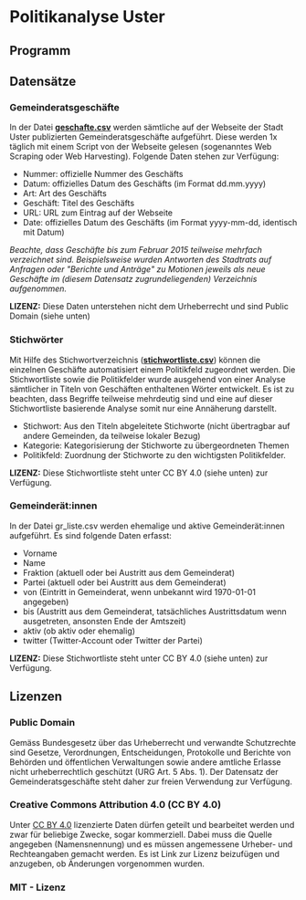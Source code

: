 # Politikanalyse Uster

## Programm


## Datensätze
### Gemeinderatsgeschäfte
In der Datei [**geschafte.csv**](https://github.com/data-socialthink/politik-uster) werden sämtliche auf der Webseite der Stadt Uster publizierten Gemeinderatsgeschäfte aufgeführt. Diese werden 1x täglich mit einem Script von der Webseite gelesen (sogenanntes Web Scraping oder Web Harvesting). Folgende Daten stehen zur Verfügung:
- Nummer: offizielle Nummer des Geschäfts
- Datum: offizielles Datum des Geschäfts (im Format dd.mm.yyyy)
- Art: Art des Geschäfts
- Geschäft: Titel des Geschäfts
- URL: URL zum Eintrag auf der Webseite
- Date: offizielles Datum des Geschäfts (im Format yyyy-mm-dd, identisch mit Datum)
 
*Beachte, dass Geschäfte bis zum Februar 2015 teilweise mehrfach verzeichnet sind. Beispielsweise wurden Antworten des Stadtrats auf Anfragen oder "Berichte und Anträge" zu Motionen jeweils als neue Geschäfte im (diesem Datensatz zugrundeliegenden) Verzeichnis aufgenommen.*

**LIZENZ:** Diese Daten unterstehen nicht dem Urheberrecht und sind Public Domain (siehe unten)

### Stichwörter
Mit Hilfe des Stichwortverzeichnis ([**stichwortliste.csv**](https://github.com/data-socialthink/politik-uster/blob/main/stichwortliste.csv)) können die einzelnen Geschäfte automatisiert einem Politikfeld zugeordnet werden. Die Stichwortliste sowie die Politikfelder wurde ausgehend von einer Analyse sämtlicher in Titeln von Geschäften enthaltenen Wörter entwickelt. Es ist zu beachten, dass Begriffe teilweise mehrdeutig sind und eine auf dieser Stichwortliste basierende Analyse somit nur eine Annäherung darstellt.
- Stichwort: Aus den Titeln abgeleitete Stichworte (nicht übertragbar auf andere Gemeinden, da teilweise lokaler Bezug)
- Kategorie: Kategorisierung der Stichworte zu übergeordneten Themen
- Politikfeld: Zuordnung der Stichworte zu den wichtigsten Politikfelder.

**LIZENZ:** Diese Stichwortliste steht unter CC BY 4.0 (siehe unten) zur Verfügung.

### Gemeinderät:innen
In der Datei gr_liste.csv werden ehemalige und aktive Gemeinderät:innen aufgeführt. Es sind folgende Daten erfasst:
- Vorname
- Name
- Fraktion (aktuell oder bei Austritt aus dem Gemeinderat)
- Partei (aktuell oder bei Austritt aus dem Gemeinderat)
- von (Eintritt in Gemeinderat, wenn unbekannt wird 1970-01-01 angegeben)
- bis (Austritt aus dem Gemeinderat, tatsächliches Austrittsdatum wenn ausgetreten, ansonsten Ende der Amtszeit)
- aktiv (ob aktiv oder ehemalig)
- twitter (Twitter-Account oder Twitter der Partei)

**LIZENZ:** Diese Stichwortliste steht unter CC BY 4.0 (siehe unten) zur Verfügung.

## Lizenzen

### Public Domain
Gemäss Bundesgesetz über das Urheberrecht und verwandte Schutzrechte sind Gesetze, Verordnungen, Entscheidungen, Protokolle und Berichte von Behörden und öffentlichen Verwaltungen sowie andere amtliche Erlasse nicht urheberrechtlich geschützt (URG Art. 5 Abs. 1). Der Datensatz der Gemeinderatsgeschäfte steht daher zur freien Verwendung zur Verfügung.

### Creative Commons Attribution 4.0 (CC BY 4.0)
Unter [CC BY 4.0](https://creativecommons.org/licenses/by/4.0/deed.de) lizenzierte Daten dürfen geteilt und bearbeitet werden und zwar für beliebige Zwecke, sogar kommerziell. Dabei muss die Quelle angegeben  (Namensnennung) und es müssen angemessene Urheber- und Rechteangaben gemacht werden. Es ist Link zur Lizenz beizufügen und anzugeben, ob Änderungen vorgenommen wurden.

### MIT - Lizenz




